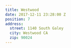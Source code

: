 ```yaml
---
title: Westwood
date: 2017-12-11 23:28:00 Z
position: 7
address:
  street: 1140 South Galey
  city: Westwood CA
  zip: 90024
---
```


